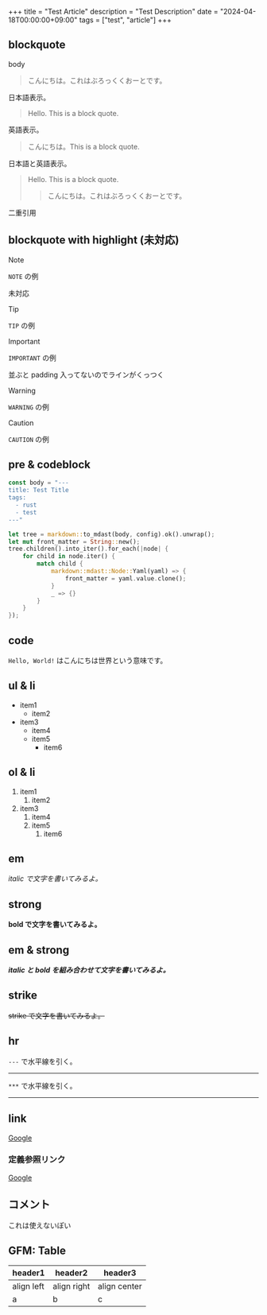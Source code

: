 +++
title = "Test Article"
description = "Test Description"
date = "2024-04-18T00:00:00+09:00"
tags = ["test", "article"]
+++

## blockquote

body

> こんにちは。これはぶろっくくおーとです。

日本語表示。

> Hello. This is a block quote.

英語表示。

> こんにちは。This is a block quote.

日本語と英語表示。

> Hello. This is a block quote.
>> こんにちは。これはぶろっくくおーとです。

二重引用

## blockquote with highlight (未対応)

> [!NOTE]
> `NOTE` の例

未対応

> [!TIP]
> `TIP` の例

> [!IMPORTANT]
> `IMPORTANT` の例

並ぶと padding 入ってないのでラインがくっつく

> [!WARNING]
> `WARNING` の例

> [!CAUTION]
> `CAUTION` の例

## pre & codeblock

```rust
const body = "---
title: Test Title
tags:
  - rust
  - test
---"

let tree = markdown::to_mdast(body, config).ok().unwrap();
let mut front_matter = String::new();
tree.children().into_iter().for_each(|node| {
    for child in node.iter() {
        match child {
            markdown::mdast::Node::Yaml(yaml) => {
                front_matter = yaml.value.clone();
            }
            _ => {}
        }
    }
});
```

## code

`Hello, World!` はこんにちは世界という意味です。

## ul & li

- item1
    - item2
- item3
    - item4
    - item5
        - item6

## ol & li

1. item1
    1. item2
1. item3
    1. item4
    1. item5
        1. item6

## em

*italic で文字を書いてみるよ。*

## strong

**bold で文字を書いてみるよ。**

## em & strong

***italic と bold を組み合わせて文字を書いてみるよ。***

## strike

~~strike で文字を書いてみるよ。~~

## hr

`---` で水平線を引く。

---

`***` で水平線を引く。

***

## link

[Google](https://www.google.com)

### 定義参照リンク

[Google][1]

[1]: https://www.google.com

## コメント

<!-- コメント -->

これは使えないぽい

## GFM: Table

|header1|header2|header3|
|---|---|---|
|align left|align right|align center|
|a|b|c|

